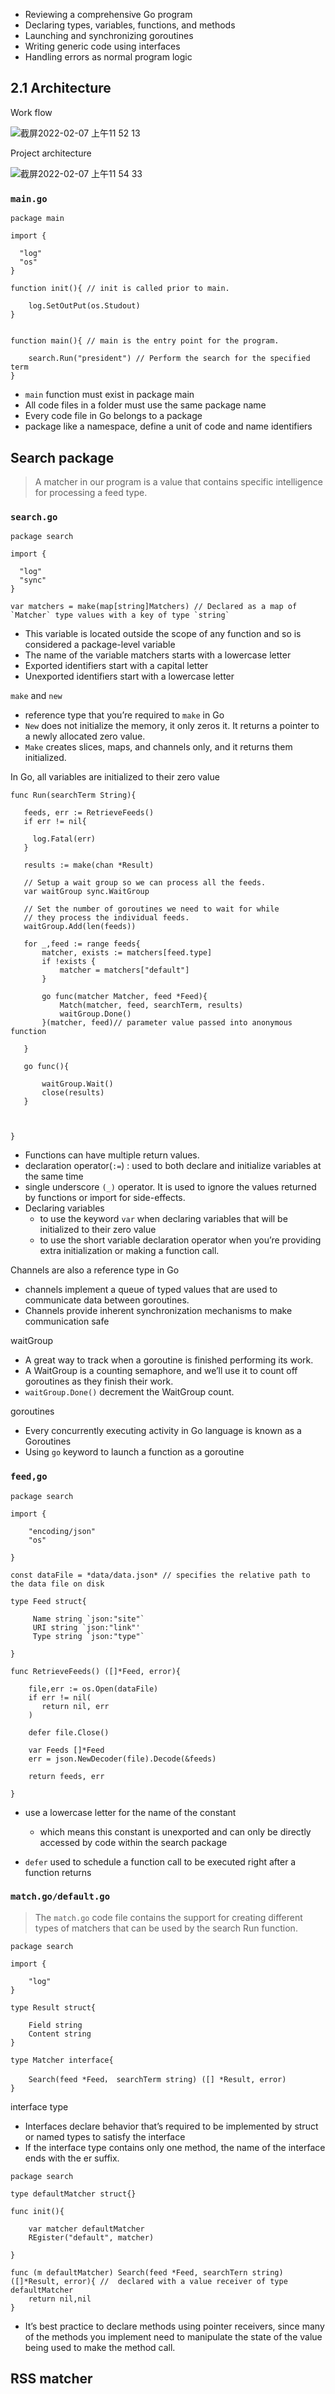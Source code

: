 
* Reviewing a comprehensive Go program
* Declaring types, variables, functions, and methods
*  Launching and synchronizing goroutines
*  Writing generic code using interfaces
*  Handling errors as normal program logic


## 2.1 Architecture

Work flow

![截屏2022-02-07 上午11 52 13](https://user-images.githubusercontent.com/27160394/152721865-e8a9f976-29f4-48e3-8891-4c25818490f0.png)

Project architecture

![截屏2022-02-07 上午11 54 33](https://user-images.githubusercontent.com/27160394/152722084-bc352e47-6920-4207-827b-73e5016fcd50.png)


### `main.go`

```
package main

import {

  "log"
  "os"
}

function init(){ // init is called prior to main.

    log.SetOutPut(os.Studout)
}


function main(){ // main is the entry point for the program.

    search.Run("president") // Perform the search for the specified term
}
```

* `main` function must exist in package main
*  All code files in a folder must use the same package name
*  Every code file in Go belongs to a package
*  package like a namespace, define a unit of code and name identifiers 



## Search package
>  A matcher in our program is a value that contains specific intelligence for processing a feed type. 

### `search.go`

```
package search

import {

  "log"
  "sync"
}

var matchers = make(map[string]Matchers) // Declared as a map of `Matcher` type values with a key of type `string`
```
* This variable is located outside the scope of any function and so is considered a package-level variable
* The name of the variable matchers starts with a lowercase letter
* Exported identifiers start with a capital letter
* Unexported identifiers start with a lowercase letter

`make` and `new`
*  reference type that you’re required to `make` in Go
*  `New` does not initialize the memory, it only zeros it. It returns a pointer to a newly allocated zero value. 
*  `Make` creates slices, maps, and channels only, and it returns them initialized.


 In Go, all variables are initialized to their zero value
 
 ```
 func Run(searchTerm String){
 
    feeds, err := RetrieveFeeds()
    if err != nil{
    
      log.Fatal(err)
    }
    
    results := make(chan *Result)
    
    // Setup a wait group so we can process all the feeds.
    var waitGroup sync.WaitGroup 
    
    // Set the number of goroutines we need to wait for while
    // they process the individual feeds.
    waitGroup.Add(len(feeds))
    
    for _,feed := range feeds{
        matcher, exists := matchers[feed.type]
        if !exists {
            matcher = matchers["default"]
        }
        
        go func(matcher Matcher, feed *Feed){
            Match(matcher, feed, searchTerm, results)
            waitGroup.Done()
        }(matcher, feed)// parameter value passed into anonymous function
        
    }
    
    go func(){
    
        waitGroup.Wait()
        close(results)
    }
    
    
    
 }
 ```
 * Functions can have multiple return values.
 * declaration operator(`:=`) : used to both declare and initialize variables at the same time
 * single underscore `(_)` operator. It is used to ignore the values returned by functions or import for side-effects.
 * Declaring variables 
    * to use the keyword `var` when declaring variables that will be initialized to their zero value
    * to use the short variable declaration operator when you’re providing extra initialization or making a function call. 

Channels are also a reference type in Go
* channels implement a queue of typed values that are used to communicate data between goroutines.
* Channels provide inherent synchronization mechanisms to make communication safe


waitGroup
*  A great way to track when a goroutine is finished performing its work.
*  A WaitGroup is a counting semaphore, and we’ll use it to count off goroutines as they finish their work.
*  `waitGroup.Done()` decrement the WaitGroup count.

goroutines
* Every concurrently executing activity in Go language is known as a Goroutines
* Using `go` keyword to launch a function as a goroutine

### `feed,go`

```
package search

import {

    "encoding/json"
    "os"

}

const dataFile = *data/data.json* // specifies the relative path to the data file on disk

type Feed struct{

     Name string `json:"site"`
     URI string `json:"link"'
     Type string `json:"type"`

}

func RetrieveFeeds() ([]*Feed, error){
  
    file,err := os.Open(dataFile)
    if err != nil(
       return nil, err
    )
    
    defer file.Close()
    
    var Feeds []*Feed
    err = json.NewDecoder(file).Decode(&feeds)
    
    return feeds, err

}
```
* use a lowercase letter for the name of the constant
  * which means this constant is unexported and can only be directly accessed by code within the search package

* `defer` used to schedule a function call to be executed right after a function returns

### `match.go/default.go`

> The `match.go` code file contains the support for creating different types of matchers that can be used by the search Run function.

```
package search

import {

    "log"
}

type Result struct{

    Field string
    Content string
}

type Matcher interface{

    Search(feed *Feed， searchTerm string) ([] *Result, error)
}
```

interface type
* Interfaces declare behavior that’s required to be implemented by struct or named types to satisfy the interface
* If the interface type contains only one method, the name of the interface ends with the er suffix.


```
package search

type defaultMatcher struct{}

func init(){

    var matcher defaultMatcher
    REgister("default", matcher)

}

func (m defaultMatcher) Search(feed *Feed, searchTern string) ([]*Result, error){ //  declared with a value receiver of type defaultMatcher
    return nil,nil
}
```
* It’s best practice to declare methods using pointer receivers, since many of the methods you implement need to manipulate the state of the value being used to make
the method call. 

## RSS matcher
